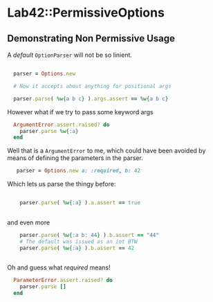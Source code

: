 # Lab42::PermissiveOptions

## Demonstrating Non Permissive Usage

A _default_ `OptionParser` will not be so linient.

```ruby

  parser = Options.new

  # Now it accepts about anything for positional args

  parser.parse( %w{a b c} ).args.assert == %w{a b c}

```

However what if we try to pass some keyword args

```ruby
  ArgumentError.assert.raised? do
    parser.parse %w{:a}
  end
```

Well that is a `ArgumentError` to me, which could have been avoided by means of
defining the parameters in the parser.

```ruby
   parser = Options.new a: :required, b: 42
```

Which lets us parse the thingy before:

```ruby

    parser.parse( %w{:a} ).a.assert == true
    
```

and even more

```ruby
    parser.parse( %w{:a b: 44} ).b.assert == "44"
    # The default was issued as an int BTW
    parser.parse( %w{:a} ).b.assert == 42
  
```

Oh and guess what _required_ means!

```ruby
  ParameterError.assert.raised? do
    parser.parse []
  end
```




 





